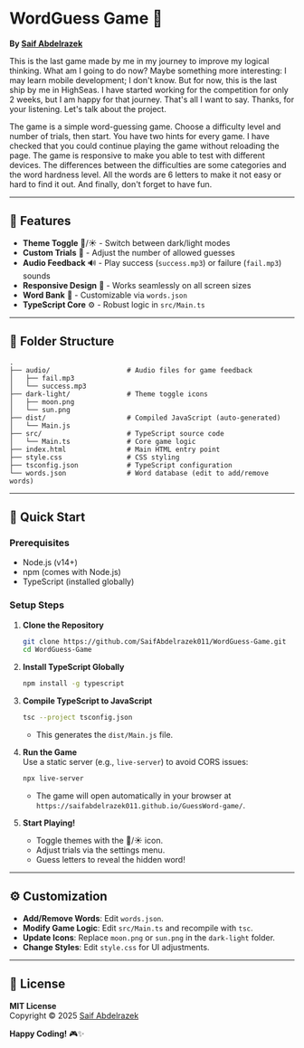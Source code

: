 # WordGuess Game 🌟  
**By [Saif Abdelrazek](https://github.com/SaifAbdelrazek011)**  

This is the last game made by me in my journey to improve my logical thinking. What am I going to do now? Maybe something more interesting: I may learn mobile development; I don't know. But for now, this is the last ship by me in HighSeas. I have started working for the competition for only 2 weeks, but I am happy for that journey. That's all I want to say. Thanks, for your listening. Let's talk about the project.

The game is a simple word-guessing game. Choose a difficulty level and number of trials, then start. You have two hints for every game. I have checked that you could continue playing the game without reloading the page. The game is responsive to make you able to test with different devices. The differences between the difficulties are some categories and the word hardness level. All the words are 6 letters to make it not easy or hard to find it out. And finally, don't forget to have fun.


---

## 🚀 Features  
- **Theme Toggle** 🌙/☀️ - Switch between dark/light modes  
- **Custom Trials** 📏 - Adjust the number of allowed guesses  
- **Audio Feedback** 🔊 - Play success (`success.mp3`) or failure (`fail.mp3`) sounds  
- **Responsive Design** 📱 - Works seamlessly on all screen sizes  
- **Word Bank** 📝 - Customizable via `words.json`  
- **TypeScript Core** ⚙️ - Robust logic in `src/Main.ts`  

---

## 💁‍ Folder Structure  
```
.
├── audio/                   # Audio files for game feedback
│   ├── fail.mp3
│   └── success.mp3
├── dark-light/              # Theme toggle icons
│   ├── moon.png
│   └── sun.png
├── dist/                    # Compiled JavaScript (auto-generated)
│   └── Main.js
├── src/                     # TypeScript source code
│   └── Main.ts              # Core game logic
├── index.html               # Main HTML entry point
├── style.css                # CSS styling
├── tsconfig.json            # TypeScript configuration
└── words.json               # Word database (edit to add/remove words)
```

---

## 🚀 Quick Start  

### Prerequisites  
- Node.js (v14+)  
- npm (comes with Node.js)  
- TypeScript (installed globally)  

### Setup Steps  
1. **Clone the Repository**  
   ```bash
   git clone https://github.com/SaifAbdelrazek011/WordGuess-Game.git
   cd WordGuess-Game
   ```

2. **Install TypeScript Globally**  
   ```bash
   npm install -g typescript
   ```

3. **Compile TypeScript to JavaScript**  
   ```bash
   tsc --project tsconfig.json
   ```
   - This generates the `dist/Main.js` file.  

4. **Run the Game**  
   Use a static server (e.g., `live-server`) to avoid CORS issues:  
   ```bash
   npx live-server
   ```
   - The game will open automatically in your browser at `https://saifabdelrazek011.github.io/GuessWord-game/`.  

5. **Start Playing!**  
   - Toggle themes with the 🌙/☀️ icon.  
   - Adjust trials via the settings menu.  
   - Guess letters to reveal the hidden word!  

---

## ⚙️ Customization  
- **Add/Remove Words**: Edit `words.json`.  
- **Modify Game Logic**: Edit `src/Main.ts` and recompile with `tsc`.  
- **Update Icons**: Replace `moon.png` or `sun.png` in the `dark-light` folder.  
- **Change Styles**: Edit `style.css` for UI adjustments.  

---

## 📝 License  
**MIT License**  
Copyright © 2025 [Saif Abdelrazek](https://github.com/SaifAbdelrazek011)  



**Happy Coding!** 🎮✨
